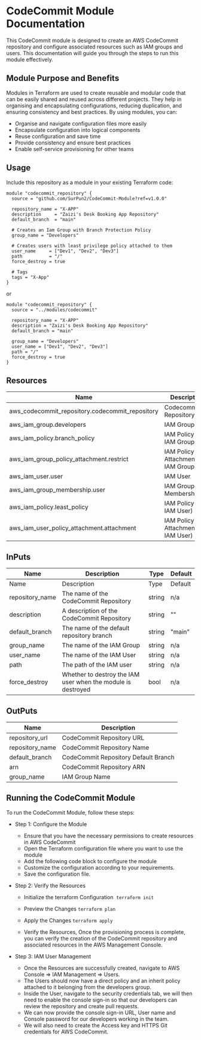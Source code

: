 # CodeCommit Module Documentation

This CodeCommit module is designed to create an AWS CodeCommit repository and configure associated resources such as IAM groups and users. This documentation will guide you through the steps to run this module effectively.

## Module Purpose and Benefits

Modules in Terraform are used to create reusable and modular code that can be easily shared and reused across different projects. They help in organising and encapsulating configurations, reducing duplication, and ensuring consistency and best practices. By using modules, you can:

- Organise and navigate configuration files more easily
- Encapsulate configuration into logical components
- Reuse configuration and save time
- Provide consistency and ensure best practices
- Enable self-service provisioning for other teams

## Usage

Include this repository as a module in your existing Terraform code:
```
module "codecommit_repository" {
  source = "github.com/SurPun2/CodeCommit-Module?ref=v1.0.0"

  repository_name = "X-APP"
  description     = "Zaizi's Desk Booking App Repository"
  default_branch  = "main"

  # Creates an Iam Group with Branch Protection Policy
  group_name = "Developers"

  # Creates users with least privilege policy attached to them
  user_name     = ["Dev1", "Dev2", "Dev3"]
  path          = "/"
  force_destroy = true

  # Tags
  tags = "X-App"
}
```

or


```
module "codecommit_repository" {
  source = "../modules/codecommit"

  repository_name = "X-APP"
  description = "Zaizi's Desk Booking App Repository"
  default_branch = "main"

  group_name = "Developers"
  user_name = ["Dev1", "Dev2", "Dev3"]
  path = "/"
  force_destroy = true
}
```

## Resources

| Name                                            | Description                           |
| ----------------------------------------------- | ------------------------------------- |
| aws_codecommit_repository.codecommit_repository | Codecommit Repository                 |
| aws_iam_group.developers                        | IAM Group                             |
| aws_iam_policy.branch_policy                    | IAM Policy (For IAM Group)            |
| aws_iam_group_policy_attachment.restrict        | IAM Policy Attachment (For IAM Group) |
| aws_iam_user.user                               | IAM User                              |
| aws_iam_group_membership.user                   | IAM Group Membership                  |
| aws_iam_policy.least_policy                     | IAM Policy (For IAM User)             |
| aws_iam_user_policy_attachment.attachment       | IAM Policy Attachment (For IAM User)  |

## InPuts

| Name            | Description                                                  | Type   | Default |
| --------------- | ------------------------------------------------------------ | ------ | ------- |
| Name            | Description                                                  | Type   | Default |
| repository_name | The name of the CodeCommit Repository                        | string | n/a     |
| description     | A description of the CodeCommit Repository                   | string | ""      |
| default_branch  | The name of the default repository branch                    | string | "main"  |
| group_name      | The name of the IAM Group                                    | string | n/a     |
| user_name       | The name of the IAM User                                     | string | n/a     |
| path            | The path of the IAM user                                     | string | n/a     |
| force_destroy   | Whether to destroy the IAM user when the module is destroyed | bool   | n/a     |

## OutPuts

| Name            | Description                          |
| --------------- | ------------------------------------ |
| repository_url  | CodeCommit Repository URL            |
| repository_name | CodeCommit Repository Name           |
| default_branch  | CodeCommit Repository Default Branch |
| arn             | CodeCommit Repository ARN            |
| group_name      | IAM Group Name                       |

## Running the CodeCommit Module

To run the CodeCommit Module, follow these steps:

- Step 1: Configure the Module

  - Ensure that you have the necessary permissions to create resources in AWS CodeCommit
  - Open the Terraform configuration file where you want to use the module
  - Add the following code block to configure the module
  - Customize the configuration according to your requirements.
  - Save the configuration file.

- Step 2: Verify the Resources

  - Initialize the terraform Configuration 
    `terraform init`

  - Preview the Changes
    `terraform plan`

  - Apply the Changes
    `terraform apply`

  - Verify the Resources, Once the provisioning process is complete, you can verify the creation of the CodeCommit repository and associated resources in the AWS Management Console.

- Step 3: IAM User Management

    - Once the Resources are successfully created, navigate to AWS Console => IAM Management => Users.
    - The Users should now have a direct policy and an inherit policy attached to it belonging from the developers group.
    - Inside the User, navigate to the security credentials tab, we will then need to enable the console sign-in so that our developers can review the repository and create pull requests.
    - We can now provide the console sign-in URL, User name and Console password for our developers working in the team.
    - We will also need to create the Access key and HTTPS Git credentials for AWS CodeCommit.